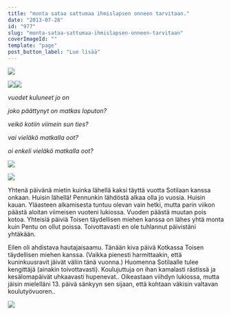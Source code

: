 ```yaml
---
title: "monta sataa sattumaa ihmislapsen onneen tarvitaan."
date: "2013-07-28"
id: "977"
slug: "monta-sataa-sattumaa-ihmislapsen-onneen-tarvitaan"
coverImageId: ""
template: "page"
post_button_label: "Lue lisää"
---
```


[![](images/pentu.png)](http://1.bp.blogspot.com/-9Sg9M4UxYGA/UfVlFdOjOMI/AAAAAAAAGWA/hW1JjS9cRJo/s1600/pentu.png)

[![](images/IMG_0089.png)](http://3.bp.blogspot.com/-cgGmOwQgpfg/UfVnKyl8lPI/AAAAAAAAGWo/w2LZHL1NOaI/s1600/IMG_0089.png)[![](images/IMG_6405.png)](http://4.bp.blogspot.com/-5buMzMd5HzE/UfVnLOv7lSI/AAAAAAAAGWs/kB1L2ysYoSE/s1600/IMG_6405.png)

  

_vuodet kuluneet jo on_

_joko päättynyt on matkas loputon?_

_veikö kotiin viimein sun ties?_

_vai vieläkö matkalla oot?_

_oi enkeli vieläkö matkalla oot?_

  

[![](images/sotilas.png)](http://1.bp.blogspot.com/-TrGHw_bPUS0/UfVlFQuIjhI/AAAAAAAAGWE/0ZsswU4Gk_k/s1600/sotilas.png)

[![](images/IMG_1804.png)](http://2.bp.blogspot.com/-DhNlwvksSBQ/UfVob7GjZFI/AAAAAAAAGXA/yst96eNlKoY/s1600/IMG_1804.png)

  

Yhtenä päivänä mietin kuinka lähellä kaksi täyttä vuotta Sotilaan kanssa onkaan. Huisin lähellä! Pennunkin lähdöstä alkaa olla jo vuosia. Huisin kauan. Yläasteen alkamisesta tuntuu olevan vain hetki, mutta parin viikon päästä aloitan viimeisen vuoteni lukiossa. Vuoden päästä muutan pois kotoa. Yhteisiä päiviä Toisen täydellisen miehen kanssa on lähes yhtä monta kuin Pentu on ollut poissa. Toivottavasti en ole tuhlannut päivistäni yhtäkään.

  

Eilen oli ahdistava hautajaisaamu. Tänään kiva päivä Kotkassa Toisen täydellisen miehen kanssa. (Vaikka pienesti harmittaakin, että kuninkuusravit jäivät väliin tänä vuonna.) Huomenna Sotilaalle tulee kengittäjä (ainakin toivottavasti). Koulujuttuja on ihan kamalasti rästissä ja kesälomapäivät uhkaavasti hupenevat.. Oikeastaan viihdyn lukiossa, mutta jäisin mielelläni 13. päivä sänkyyn sen sijaan, että kohtaan väkisin valtavan koulutyövuoren..

  

[![](images/ak.png)](http://1.bp.blogspot.com/-ot67i8mZCEI/UfWBFD3spmI/AAAAAAAAGXU/4uz6UIYQw1w/s1600/ak.png)
